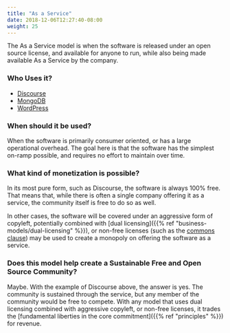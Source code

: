 ```yaml
---
title: "As a Service"
date: 2018-12-06T12:27:40-08:00
weight: 25
---
```


The As a Service model is when the software is released under an open source
license, and available for anyone to run, while also being made available As
a Service by the company. 

### Who Uses it?

* [Discourse](https://discourse.org)
* [MongoDB](https://github.com/mongodb/mongo)
* [WordPress](https://wordpress.org/)

### When should it be used?

When the software is primarily consumer oriented, or has a large operational
overhead. The goal here is that the software has the simplest on-ramp possible,
and requires no effort to maintain over time. 

### What kind of monetization is possible?

In its most pure form, such as Discourse, the software is always 100% free. That means
that, while there is often a single company offering it as a service, the community
itself is free to do so as well. 

In other cases, the software will be covered under an aggressive form of
copyleft, potentially combined with [dual licensing]({{% ref
"business-models/dual-licensing" %}}), or non-free licenses (such as the
[commons clause](https://commonsclause.com)) may be
used to create a monopoly on offering the software as a service.

### Does this model help create a Sustainable Free and Open Source Community?

Maybe. With the example of Discourse above, the answer is yes. The community is 
sustained through the service, but any member of the community would be free to
compete. With any model that uses dual licensing combined with aggressive copyleft,
or non-free licenses, it trades the [fundamental liberties in the core commitment]({{% ref "principles" %}}) for revenue.
